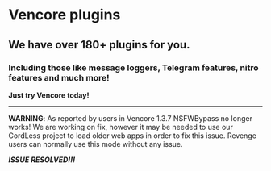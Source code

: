 # Vencore plugins
## We have over 180+ plugins for you.
### Including those like message loggers, Telegram features, nitro features and much more!

**Just try Vencore today!**

__ __
**WARNING**: As reported by users in Vencore 1.3.7 NSFWBypass no longer works! We are working on fix, however it may be needed to use our CordLess project to load older web apps in order to fix this issue. Revenge users can normally use this mode without any issue.

***ISSUE RESOLVED!!!***
